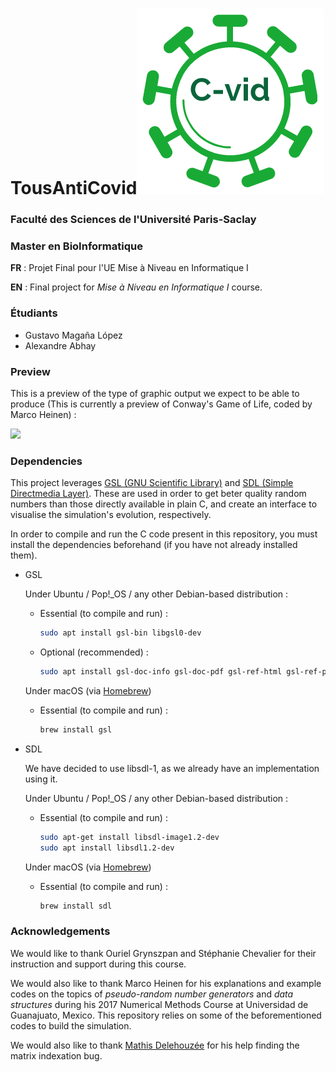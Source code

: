 # TousAntiCovid![](images/c-vid-logo.png)

### Faculté des Sciences de l'Université Paris-Saclay

### Master en BioInformatique

**FR** : Projet Final pour l'UE Mise à Niveau en Informatique I

**EN** : Final project for *Mise à Niveau en Informatique I* course.

### Étudiants

* Gustavo Magaña López
* Alexandre Abhay

### Preview

This is a preview of the type of graphic output we expect to be able to produce (This is currently a preview of Conway's Game of Life, coded by Marco Heinen)  :

![](images/simgif.gif)

### Dependencies

This project leverages [GSL (GNU Scientific Library)](https://www.gnu.org/software/gsl/) and [SDL (Simple Directmedia Layer)](https://www.libsdl.org/). These are used in order to get beter quality random numbers than those directly available in plain C, and create an interface to visualise the simulation's evolution, respectively. 

In order to compile and run the C code present in this repository, you must install the dependencies beforehand (if you have not already installed them).

* GSL
  
  Under Ubuntu / Pop!\_OS / any other Debian-based distribution :
  
  * Essential (to compile and run) :
    ```bash
    sudo apt install gsl-bin libgsl0-dev
    ```
  
  * Optional (recommended) :
    ```bash
    sudo apt install gsl-doc-info gsl-doc-pdf gsl-ref-html gsl-ref-psdoc
    ```

  Under macOS (via [Homebrew](https://formulae.brew.sh/formula/gsl))

  * Essential (to compile and run) :
    ```bash
    brew install gsl
    ```


* SDL

  We have decided to use libsdl-1, as we already have an implementation using it. 

  Under Ubuntu / Pop!\_OS / any other Debian-based distribution :
  * Essential (to compile and run) :
    ```bash
    sudo apt-get install libsdl-image1.2-dev
    sudo apt install libsdl1.2-dev
    ```
  Under macOS (via [Homebrew](https://formulae.brew.sh/formula/gsl))

  * Essential (to compile and run) :
    ```bash
    brew install sdl
    ```

### Acknowledgements

We would like to thank Ouriel Grynszpan and Stéphanie Chevalier for their instruction and support during this course.

We would also like to thank Marco Heinen for his explanations and example
codes on the topics of _pseudo-random number generators_ and 
_data structures_ during his 2017 Numerical Methods Course at Universidad de Guanajuato, Mexico. This repository relies on some of the 
beforementioned codes to build the simulation.

We would also like to thank [Mathis Delehouzée](https://github.com/mathisdelehouzee) for his help finding the matrix indexation bug.
